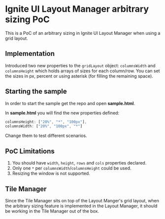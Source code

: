 # Ignite UI Layout Manager arbitrary sizing PoC

This is a PoC of an arbitrary sizing in Ignite UI Layout Manager when using a grid layout.

## Implementation

Introduced two new properties to the `gridLayout` object: `columnsWidth` and `columnsHeight` which holds arrays of sizes for each column/row. You can set the sizes in px, percent or using asterisk (for filling the remaining space).

## Starting the sample

In order to start the sample get the repo and open __sample.html__.

In __sample.html__ you will find the new properties defined:
```javascript
columnsHeight: ["20%", "*", "100px"],
columnsWidth: ["20%", "100px", "*"]
 ```
 
Change them to test different scenarios.

## PoC Limitations

1. You should have `width`, `height`, `rows` and `cols` properties declared.
2. Only one `*` per `columnsWidth`/`columnsHeight` could be used.
3. Resizing the window is not supported.

## Tile Manager

Since the Tile Manager sits on top of the Layout Manger's grid layout, when the arbitrary sizing feature is implemented in the Layout Manager, it should be working in the Tile Manager out of the box.
